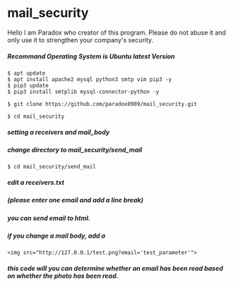 # mail_security
Hello I am Paradox who creator of this program.
Please do not abuse it and only use it to strengthen your company's security.

##### Recommand Operating System is Ubuntu latest Version
```
$ apt update
$ apt install apache2 mysql python3 smtp vim pip3 -y
$ pip3 update
$ pip3 install smtplib mysql-connector-python -y
```

<pre><code>$ git clone https://github.com/paradox0909/mail_security.git</code></pre>
<pre><code>$ cd mail_security</code></pre>

##### setting a receivers and mail_body
##### change directory to mail_security/send_mail
<pre><code>$ cd mail_security/send_mail</code></pre>
##### edit a receivers.txt
##### (please enter one email and add a line break)

##### you can send email to html.
##### if you change a mail body, add a 
```
<img src="http://127.0.0.1/test.png?email='test_parameter'"> 
```
##### this code will you can determine whether an email has been read based on whether the photo has been read.
